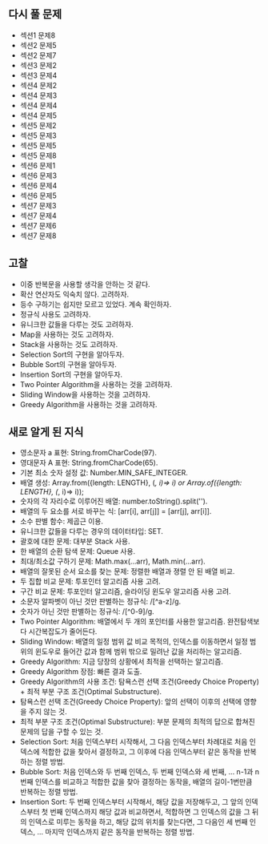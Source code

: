 ## 다시 풀 문제
* 섹션1 문제8
* 섹션2 문제5
* 섹션2 문제7
* 섹션3 문제2
* 섹션3 문제4
* 섹션4 문제2 
* 섹션4 문제3
* 섹션4 문제4
* 섹션4 문제5
* 섹션5 문제2
* 섹션5 문제3
* 섹션5 문제5
* 섹션5 문제8
* 섹션6 문제1
* 섹션6 문제3
* 섹션6 문제4
* 섹션6 문제5
* 섹션7 문제3
* 섹션7 문제4
* 섹션7 문제6 
* 섹션7 문제8

## 고찰
* 이중 반복문을 사용할 생각을 안하는 것 같다.
* 확산 연산자도 익숙치 않다. 고려하자.
* 등수 구하기는 쉽지만 모르고 있었다. 계속 확인하자.
* 정규식 사용도 고려하자.
* 유니크한 값들을 다루는 것도 고려하자.
* Map을 사용하는 것도 고려하자.
* Stack을 사용하는 것도 고려하자.
* Selection Sort의 구현을 알아두자.
* Bubble Sort의 구현을 알아두자.
* Insertion Sort의 구현을 알아두자.
* Two Pointer Algorithm을 사용하는 것을 고려하자.
* Sliding Window을 사용하는 것을 고려하자.
* Greedy Algorithm을 사용하는 것을 고려하자.

## 새로 알게 된 지식
* 영소문자 a 표현: String.fromCharCode(97).
* 영대문자 A 표현: String.fromCharCode(65).
* 기본 최소 숫자 설정 값: Number.MIN_SAFE_INTEGER.
* 배열 생성: Array.from({length: LENGTH}, (_, i)=> i) or Array.of({length: LENGTH}, (_, i)=> i));
* 숫자의 각 자리수로 이루어진 배열: number.toString().split('').
* 배열의 두 요소를 서로 바꾸는 식: [arr[i], arr[j]] = [arr[j], arr[i]].
* 소수 판별 함수: 제곱근 이용.
* 유니크한 값들을 다루는 경우의 데이터타입: SET.
* 괄호에 대한 문제: 대부분 Stack 사용.
* 한 배열의 순환 탐색 문제: Queue 사용.
* 최대/최소값 구하기 문제: Math.max(...arr), Math.min(...arr).
* 배열의 잘못된 순서 요소를 찾는 문제: 정렬한 배열과 졍렬 안 된 배열 비교.
* 두 집합 비교 문제: 투포인터 알고리즘 사용 고려. 
* 구간 비교 문제: 투포인터 알고리즘, 슬라이딩 윈도우 알고리즘 사용 고려. 
* 소문자 알파벳이 아닌 것만 판별하는 정규식: /[^a-z]/g.
* 숫자가 아닌 것만 판별하는 정규식: /[^0-9]/g.
* Two Pointer Algorithm: 배열에서 두 개의 포인터를 사용한 알고리즘. 완전탐색보다 시간복잡도가 줄어든다.
* Sliding Window: 배열의 일정 범위 값 비교 목적의, 인덱스를 이동하면서 일정 범위의 윈도우로 들어간 값과 함께 범위 밖으로 밀려난 값을 처리하는 알고리즘.
* Greedy Algorithm: 지금 당장의 상황에서 최적을 선택하는 알고리즘. 
* Greedy Algorithm 장점: 빠른 결과 도출. 
* Greedy Algorithm의 사용 조건: 탐욕스런 선택 조건(Greedy Choice Property) + 최적 부분 구조 조건(Optimal Substructure).
* 탐욕스런 선택 조건(Greedy Choice Property): 앞의 선택이 이후의 선택에 영향을 주지 않는 것.
* 최적 부분 구조 조건(Optimal Substructure): 부분 문제의 최적의 답으로 합쳐진 문제의 답을 구할 수 있는 것.
* Selection Sort: 처음 인덱스부터 시작해서, 그 다음 인덱스부터 차례대로 처음 인덱스에 적합한 값을 찾아서 결정하고, 
                  그 이후에 다음 인덱스부터 같은 동작을 반복하는 정렬 방법. 
* Bubble Sort: 처음 인덱스와 두 번째 인덱스, 두 번째 인덱스와 세 번째, ... n-1과 n번째 인덱스를 비교하고 적합한 값을 찾아 결정하는 동작을, 
               배열의 길이-1번만큼 반복하는 정렬 방법.
* Insertion Sort: 두 번째 인덱스부터 시작해서, 해당 값을 저장해두고, 그 앞의 인덱스부터 첫 번째 인덱스까지 해당 값과 비교하면서, 
                  적합하면 그 인덱스의 값을 그 뒤의 인덱스로 미루는 동작을 하고, 해당 값의 위치를 찾는다면, 
                  그 다음인 세 번째 인덱스, ... 마지막 인덱스까지 같은 동작을 반복하는 정렬 방법. 